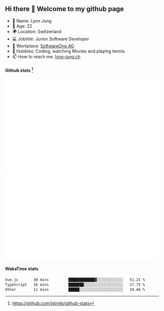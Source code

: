 ## Hi there 👋 Welcome to my github page

- 🧑 Name: Lynn Jung
- 🔞 Age: 22
- 🌍 Location: Switzerland
- 💻 Jobtitle: Junior Software Developer
- 🏢 Workplace: [SoftwareOne AG](https://www.softwareone.com/)
- 🎾 Hobbies: Coding, watching Movies and playing tennis.
- 📫 How to reach me: [lynn-jung.ch](https://lynn-jung.ch/)


#### Github stats [^1]
![](https://github.com/lynn-jung/github-stats/blob/master/generated/overview.svg)  ![](https://github.com/lynn-jung/github-stats/blob/master/generated/languages.svg)


#### WakaTime stats
<!--START_SECTION:waka-->
```text
Vue.js       30 mins         ████████████▓░░░░░░░░░░░░   51.21 % 
TypeScript   16 mins         ███████░░░░░░░░░░░░░░░░░░   27.75 % 
Other        11 mins         █████░░░░░░░░░░░░░░░░░░░░   19.46 % 
```
<!--END_SECTION:waka-->

[^1]: https://github.com/jstrieb/github-stats

